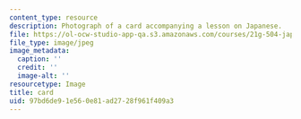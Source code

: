 ```yaml
---
content_type: resource
description: Photograph of a card accompanying a lesson on Japanese.
file: https://ol-ocw-studio-app-qa.s3.amazonaws.com/courses/21g-504-japanese-iv-spring-2009/97bd6de91e560e81ad2728f961f409a3_card.jpg
file_type: image/jpeg
image_metadata:
  caption: ''
  credit: ''
  image-alt: ''
resourcetype: Image
title: card
uid: 97bd6de9-1e56-0e81-ad27-28f961f409a3
---
```

